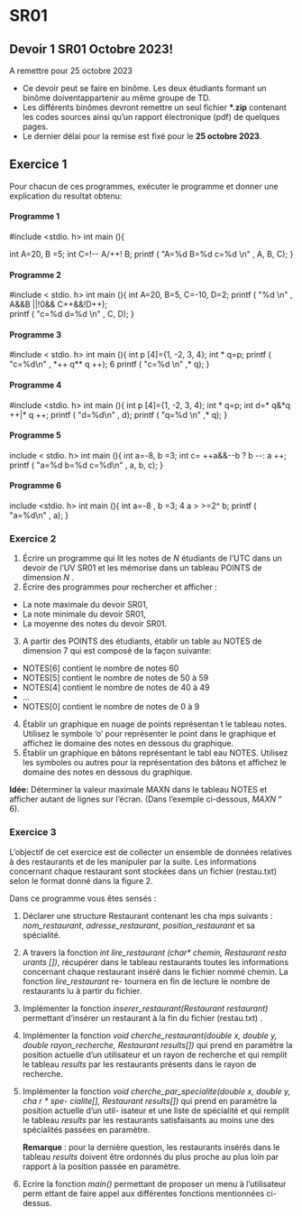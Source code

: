 # SR01

## Devoir 1 SR01 Octobre 2023!


A remettre pour   25 octobre 2023

- Ce devoir peut se faire en binôme. Les deux étudiants formant un binôme doiventappartenir au même groupe de TD.
- Les différents binômes devront remettre un seul fichier **\*.zip** contenant les codes sources ainsi qu’un rapport électronique (pdf) de quelques pages.
- Le dernier délai pour la remise est fixé pour le **25 octobre 2023**. 

## Exercice 1

Pour chacun de ces programmes, exécuter le programme et donner une explication du resultat obtenu:

#### **Programme 1**

#include  <stdio. h> 
int  main (){ 

int  A=20,   B =5; 
int  C=!--  A/++! B; 
printf  ( "A=%d  B=%d  c=%d  \n" ,  A, B, C); 
}

  
#### **Programme 2**
 
#include  < stdio. h>
int  main (){ 
int  A=20,   B=5,   C=-10,  D=2; 
printf  ( "%d  \n" ,  A&&B ||!0&&  C++&&!D++);  
printf  ( "c=%d  d=%d  \n" ,  C,  D); 
}


#### **Programme 3**

#include  < stdio. h>
int  main (){ 
int  p [4]={1, -2, 3, 4}; 
int  \* q=p; 
printf  ( "c=%d\n" ,  \*++  q\*\* q ++);  6  printf  ( "c=%d  \n"  ,\* q); 
}


#### **Programme 4**

#include  <stdio. h>
int  main (){ 
int  p [4]={1, -2, 3, 4}; 
int  \* q=p; 
int  d=\* q&\*q ++|\* q ++; 
printf  ( "d=%d\n" ,  d); 
printf  ( "q=%d  \n"  ,\* q); 
}


#### **Programme 5**

include  < stdio. h>
int  main (){ 
int  a=-8,   b =3; 
int  c=  ++a&&--b  ?  b --:  a ++; 
printf  ( "a=%d  b=%d  c=%d\n" , a, b, c);
}


#### **Programme 6**

include  <stdio. h>
int  main (){ 
int    a=-8  ,  b  =3; 4  a     >    >=2^ b; 
printf  ( "a=%d\n" , a); 
}


### **Exercice 2** 

1. Écrire un programme qui lit les notes de  *N* étudiants de l’UTC dans un devoir de l’UV SR01 et les mémorise dans un tableau POINTS de dimension *N* . 
1. Écrire des programmes pour rechercher et afficher :
- La note maximale du devoir SR01,
- La note minimale du devoir SR01,
- La moyenne des notes du devoir SR01.
3. A partir des POINTS des étudiants, établir un table au NOTES de dimension 7 qui est composé de la façon suivante:
- NOTES[6] contient le nombre de notes 60 
- NOTES[5] contient le nombre de notes de 50 à 59 
- NOTES[4] contient le nombre de notes de 40 à 49 
- ...
- NOTES[0] contient le nombre de notes de 0 à 9 
4. Établir un graphique en nuage de points représentan t le tableau notes. Utilisez le symbole ’o’ pour représenter le point dans le graphique et affichez le domaine des notes en dessous du graphique.
4. Établir un graphique en bâtons représentant le tabl eau NOTES. Utilisez les symboles ou autres pour la représentation des bâtons et affichez le domaine des notes en dessous du graphique.

**Idée:**  Déterminer la valeur maximale MAXN dans le tableau  NOTES et afficher autant de lignes sur l’écran. (Dans l’exemple ci-dessous, *MAXN* “ 6).




### **Exercice 3** 

L’objectif de cet exercice est de collecter un ensemble de données relatives à des restaurants et  de  les  manipuler  par  la  suite.  Les  informations  concernant  chaque  restaurant  sont stockées dans un fichier (restau.txt) selon le format donné dans la figure 2.

Dans ce programme vous êtes sensés : 

1. Déclarer une structure Restaurant contenant les cha mps suivants : *nom\_restaurant*, *adresse\_restaurant*, *position\_restaurant*  et sa spécialité.
2. A travers la fonction  *int lire\_restaurant (char\* chemin, Restaurant resta urants [])*, récupérer  dans  le  tableau  restaurants  toutes  les  informations  concernant  chaque restaurant inséré dans le fichier nommé chemin. La  fonction  *lire\_restaurant*  re- tournera en fin de lecture le nombre de restaurants lu à 
 partir du fichier.
3. Implémenter la fonction *inserer\_restaurant(Restaurant restaurant)*  permettant d’insérer un restaurant à la fin du fichier (restau.txt) .
4. Implémenter la fonction *void cherche\_restaurant(double x, double y, double rayon\_recherche, Restaurant results[])*  qui prend en paramètre la position actuelle d’un utilisateur et un rayon de recherche et qui remplit le tableau  *results* par les restaurants présents dans le rayon de recherche.
5. Implémenter la fonction *void cherche\_par\_specialite(double x, double y, cha r \* spe- cialite[], Restaurant results[])* qui prend en paramètre la position actuelle d’un util- isateur et une liste de spécialité et qui remplit le tableau *results* par les restaurants satisfaisants au moins une des spécialités passées en paramètre.

   **Remarque** : pour la dernière question, les restaurants insérés dans le tableau *results* doivent être ordonnés du plus proche au plus loin par rapport à la position passée en paramètre.

6. Ecrire la fonction  *main()* permettant de proposer un menu à l’utilisateur perm ettant de faire appel aux différentes fonctions mentionnées ci-dessus.

